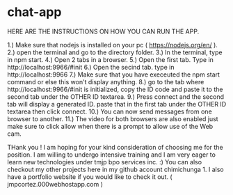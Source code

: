 # chat-app


HERE ARE THE INSTRUCTIONS ON HOW YOU CAN RUN THE APP. 

1.) Make sure that nodejs is installed on your pc ( https://nodejs.org/en/ ). 
2.) open the terminal and go to the directory folder.
3.) In the terminal, type in npm start. 
4.) Open 2 tabs in a browser.
5.) Open the first tab. Type in http://localhost:9966/#init 
6.) Open the secind tab. type in http://localhost:9966 
7.) Make sure that you have execeuted the npm start command or else this won't display anything.
8.) go to the tab where http://localhost:9966/#init  is initialized, copy the ID code and paste it to the second tab under the OTHER ID textarea.
9.) Press connect and the second tab will display a generated ID. paste that in the first tab under the OTHER ID textarea then click connect.
10.) You can now send messages from one browser to another.
11.) The video for both browsers are also enabled just make sure to click allow when there is a prompt to allow use of the Web cam.


THank you ! 
I am hoping for your kind consideration of choosing me for the position. 
I am willing to undergo intensive training and I am very eager to learn new technologies under tmjp bpo services inc. :) 
You can also checkout my other projects here in my github account chimichunga 1. 
I also have a portfolio website if you would like to check it out. ( jmpcortez.000webhostapp.com )
